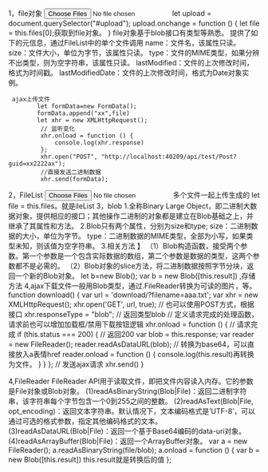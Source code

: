 1，file对象
   <input type="file" multiple name="file" id="upload" class="inputfile"/>
    let upload = document.querySelector("#upload");
    upload.onchange = function () {
         let file = this.files[0];获取到file对象。
         }
     file对象基于blob接口有类型等熟悉。
     提供了如下的元信息，通过FileList中的单个文件调用
     name：文件名，该属性只读。
     size：文件大小，单位为字节，该属性只读。
     type：文件的MIME类型，如果分辨不出类型，则为空字符串，该属性只读。
     lastModified：文件的上次修改时间，格式为时间戳。
     lastModifiedDate：文件的上次修改时间，格式为Date对象实例。

     ajax上传文件
            let formData=new FormData();
            formData.append("xx",file)
            let xhr = new XMLHttpRequest();
             // 监听变化
             xhr.onload = function () {
                 console.log(xhr.response)
             };
             xhr.open("POST", "http://localhost:40209/api/test/Post?guid=xx2222ax");
             //直接发送二进制数据
             xhr.send(formData);

 2，FileList
    <input type="file" multiple name="file" id="upload" class="inputfile"/>
    多个文件一起上传生成的  let file = this.files。就是ileList
 3，blob
    1.全称Binary Large Object，即二进制大数据对象，提供相应的接口；其他操作二进制的对象都是建立在Blob基础之上，并继承了其属性和方法。
    2.Blob只有两个属性，分别为size和type;
    size：二进制数据的大小，单位为字节。
    type：二进制数据的MIME类型，全部为小写，如果类型未知，则该值为空字符串。
    3.相关方法 】
    （1）Blob构造函数，接受两个参数。第一个参数是一个包含实际数据的数组，第二个参数是数据的类型，这两个参数都不是必需的。
    （2）Blob对象的slice方法，将二进制数据按照字节分块，返回一个新的Blob对象。
    let b=new Blob();
     var b = new Blob([this.result]) ,存储方法
    4,ajax下载文件一般用Blob类型，通过.FileReader转换为可读的图片，等。
      function download() {
        var url = 'download/?filename=aaa.txt';
        var xhr = new XMLHttpRequest();
        xhr.open('GET', url, true);    // 也可以使用POST方式，根据接口
        xhr.responseType = "blob";  // 返回类型blob
        // 定义请求完成的处理函数，请求前也可以增加加载框/禁用下载按钮逻辑
        xhr.onload = function () {
          // 请求完成
          if (this.status === 200) {
            // 返回200
            var blob = this.response;
            var reader = new FileReader();
            reader.readAsDataURL(blob);  // 转换为base64，可以直接放入a表情href
            reader.onload = function () {
                console.log(this.result)再转换为文件。
            }
          }
        };
        // 发送ajax请求
        xhr.send()
      }

 4,FileReader
   FileReader API用于读取文件，即把文件内容读入内存。它的参数是File对象或Blob对象。
   (1)readAsBinaryString(Blob|File)：返回二进制字符串，该字符串每个字节包含一个0到255之间的整数。
   (2)readAsText(Blob|File, opt_encoding)：返回文本字符串。默认情况下，文本编码格式是’UTF-8’，可以通过可选的格式参数，指定其他编码格式的文本。
   (3)readAsDataURL(Blob|File)：返回一个基于Base64编码的data-uri对象。
   (4)readAsArrayBuffer(Blob|File)：返回一个ArrayBuffer对象。
                  var a = new FileReader();
                     a.readAsBinaryString(file/blob);
                     a.onload = function () {
                       var b = new Blob([this.result])       this.result就是转换后的值
                     };

